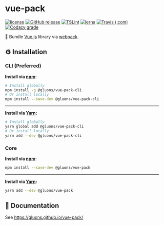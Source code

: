 # vue-pack
[![license](https://img.shields.io/github/license/gluons/vue-pack.svg?style=flat-square)](./LICENSE)
[![GitHub release](https://img.shields.io/github/release/gluons/vue-pack.svg?style=flat-square)](https://github.com/gluons/vue-pack/releases)
[![TSLint](https://img.shields.io/badge/TSLint-gluons-15757B.svg?style=flat-square)](https://github.com/gluons/tslint-config-gluons)
[![lerna](https://img.shields.io/badge/maintained%20with-lerna-cc00ff.svg?style=flat-square)](https://lernajs.io/)
[![Travis (.com)](https://img.shields.io/travis/com/gluons/vue-pack.svg?style=flat-square)](https://travis-ci.com/gluons/vue-pack)
[![Codacy grade](https://img.shields.io/codacy/grade/98523b5b7cd7435a8c71b296e84522f8.svg?style=flat-square)](https://www.codacy.com/app/gluons/vue-pack)

🎀 Bundle [Vue.js](https://vuejs.org/) library via [webpack](https://webpack.js.org/).

## ⚙️ Installation

### CLI (Preferred)

**Install via [npm](https://www.npmjs.com/):**

```bash
# Install globally
npm install -g @gluons/vue-pack-cli
# Or install locally
npm install --save-dev @gluons/vue-pack-cli
```

---

**Install via [Yarn](https://yarnpkg.com/):**

```bash
# Install globally
yarn global add @gluons/vue-pack-cli
# Or install locally
yarn add --dev @gluons/vue-pack-cli
```

### Core

**Install via [npm](https://www.npmjs.com/):**

```bash
npm install --save-dev @gluons/vue-pack
```

---

**Install via [Yarn](https://yarnpkg.com/):**

```bash
yarn add --dev @gluons/vue-pack
```

## 📃 Documentation

See https://gluons.github.io/vue-pack/
